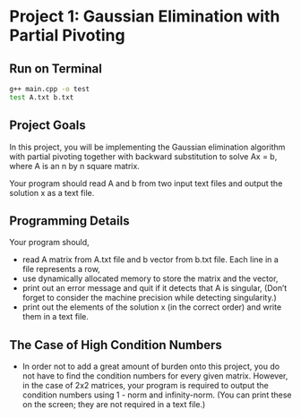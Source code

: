 # Project 1: Gaussian Elimination with Partial Pivoting



## Run on Terminal

```sh
g++ main.cpp -o test
test A.txt b.txt
```



## Project Goals

In this project, you will be implementing the Gaussian elimination algorithm with partial
pivoting together with backward substitution to solve Ax = b, where A is an n by n square
matrix.

Your program should read A and b from two input text files and output the solution x as a text
file.



## Programming Details

Your program should,

- read A matrix from A.txt file and b vector from b.txt file. Each line in a file represents a row,
- use dynamically allocated memory to store the matrix and the vector,
- print out an error message and quit if it detects that A is singular, (Don’t forget to consider the
machine precision while detecting singularity.)
- print out the elements of the solution x (in the correct order) and write them in a text file.



## The Case of High Condition Numbers

- In order not to add a great amount of burden onto this project, you do not have to find the
condition numbers for every given matrix. However, in the case of 2x2 matrices, your program
is required to output the condition numbers using 1 - norm and infinity-norm. (You can print
these on the screen; they are not required in a text file.)
